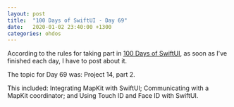 ```yaml
---
layout: post
title:  "100 Days of SwiftUI - Day 69"
date:   2020-01-02 23:40:00 +1300
categories: ohdos
---
```

According to the rules for taking part in [100 Days of SwiftUI](https://www.hackingwithswift.com/100/swiftui), as soon as I've finished each day, I have to post about it.

The topic for Day 69 was: Project 14, part 2.

This included: Integrating MapKit with SwiftUI; Communicating with a MapKit coordinator; and Using Touch ID and Face ID with SwiftUI.
